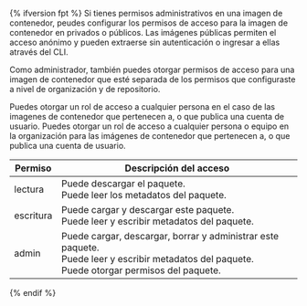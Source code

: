 {% ifversion fpt %}
Si tienes permisos administrativos en una imagen de contenedor, peudes configurar los permisos de acceso para la imagen de contenedor en privados o públicos. Las imágenes públicas permiten el acceso anónimo y pueden extraerse sin autenticación o ingresar a ellas através del CLI.

Como administrador, también puedes otorgar permisos de acceso para una imagen de contenedor que esté separada de los permisos que configuraste a nivel de organización y de repositorio.

Puedes otorgar un rol de acceso a cualquier persona en el caso de las imagenes de contenedor que pertenecen a, o que publica una cuenta de usuario. Puedes otorgar un rol de acceso a cualquier persona o equipo en la organización para las imágenes de contenedor que pertenecen a, o que publica una cuenta de usuario.

| Permiso   | Descripción del acceso                                                                                                                                             |
| --------- | ------------------------------------------------------------------------------------------------------------------------------------------------------------------ |
| lectura   | Puede descargar el paquete. <br> Puede leer los metadatos del paquete.                                                                                       |
| escritura | Puede cargar y descargar este paquete. <br> Puede leer y escribir metadatos del paquete.                                                                     |
| admin     | Puede cargar, descargar, borrar y administrar este paquete. <br> Puede leer y escribir metadatos del paquete. <br> Puede otorgar permisos del paquete. |
{% endif %}
